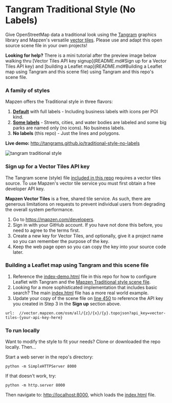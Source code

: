 # Tangram Traditional Style (No Labels)

Give OpenStreetMap data a traditional look using the [Tangram](http://github.com/tangrams/tangram) graphics library and Mapzen's versatile [vector tiles](https://mapzen.com/projects/vector-tiles/). Please use and adapt this open source scene file in your own projects!

**Looking for help?** There is a mini tutorial after the preview image below walking thru [Vector Tiles API key signup](README.md#Sign up for a Vector Tiles API key) and [building a Leaflet map](README.md#Building a Leaflet map using Tangram and this scene file) using Tangram and this repo's scene file.

### A family of styles

Mapzen offers the Traditional style in three flavors:

1. **[Default](https://github.com/tangrams/traditional-style)** with full labels - Including business labels with icons per POI kind.
2. **[Some labels](https://github.com/tangrams/traditional-style-some-labels)** - Streets, cities, and water bodies are labeled and some big parks are named only (no icons). No business labels.
3. **No labels** (this repo) - Just the lines and polygons.


**Live demo:** http://tangrams.github.io/traditional-style-no-labels

![tangram traditional style](https://cloud.githubusercontent.com/assets/853051/11084428/f5c7567e-87ef-11e5-95cd-a4ae66e52f8c.png)


### Sign up for a Vector Tiles API key

The Tangram scene (style) file [included in this repo](traditional-style-some-labels.yaml) requires a vector tiles source. To use Mapzen's vector tile service you must first obtain a free developer API key. 

**Mapzen Vector Tiles** is a free, shared tile service. As such, there are generous limitations on requests to prevent individual users from degrading the overall system performance.

1. Go to https://mapzen.com/developers.
2. Sign in with your GitHub account. If you have not done this before, you need to agree to the terms first.
3. Create a new key for Vector Tiles, and optionally, give it a project name so you can remember the purpose of the key.
4. Keep the web page open so you can copy the key into your source code later.

### Building a Leaflet map using Tangram and this scene file

1. Reference the [index-demo.html](index-demo.html) file in this repo for how to configure Leaflet with Tangram and the [Mapzen Traditional style scene file](traditional-style-some-labels.yaml). 
2. Looking for a more sophisticated implementation that includes basic search? The main [index.html](index.html) file has a more real world example.
3. Update your copy of the scene file on [line 450](https://github.com/tangrams/traditional-style-no-labels/blob/gh-pages/traditional-style-no-labels.yaml#L450) to reference the API key you created in Step 3 in the **Sign up** section above. 

```
url:  //vector.mapzen.com/osm/all/{z}/{x}/{y}.topojson?api_key=vector-tiles-{your-api-key-here}
```


### To run locally

Want to modify the style to fit your needs? Clone or downloaded the repo locally. Then...

Start a web server in the repo's directory:

    python -m SimpleHTTPServer 8000
    
If that doesn't work, try:

    python -m http.server 8000
    
Then navigate to: [http://localhost:8000](http://localhost:8000), which loads the [index.html](index.html) file.